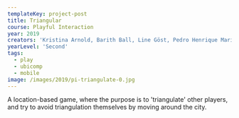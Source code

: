 ```yaml
---
templateKey: project-post
title: Triangular
course: Playful Interaction
year: 2019
creators: 'Kristina Arnold, Barith Ball, Line Göst, Pedro Henrique Marinho de Lima, Alison Rebecca Thomas'
yearLevel: 'Second'
tags:
  - play
  - ubicomp
  - mobile
image: /images/2019/pi-triangulate-0.jpg
---
```


A location-based game, where the purpose is to 'triangulate' other players, and try to avoid triangulation themselves by moving around the city.

<MauVideo id="0_yzhp7976" />


